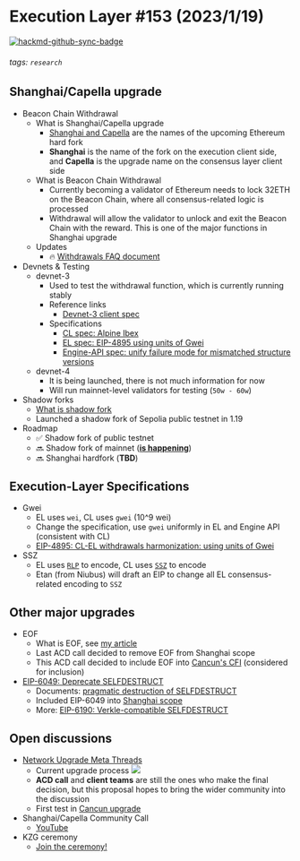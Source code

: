 # Execution Layer #153 (2023/1/19)

[![hackmd-github-sync-badge](https://hackmd.io/gN9H6R0EQlSt5i6TYcEr8g/badge)](https://github.com/LuozhuZhang/ethereum-protocol-updates/blob/main/RaD-updates/el_153.md)


###### tags: `research`

## Shanghai/Capella upgrade
- Beacon Chain Withdrawal
    - What is Shanghai/Capella upgrade
        - [Shanghai and Capella](https://github.com/ethereum/execution-specs/blob/master/network-upgrades/mainnet-upgrades/shanghai.md) are the names of the upcoming Ethereum hard fork
        - **Shanghai** is the name of the fork on the execution client side, and **Capella** is the upgrade name on the consensus layer client side
    - What is Beacon Chain Withdrawal
        - Currently becoming a validator of Ethereum needs to lock 32ETH on the Beacon Chain, where all consensus-related logic is processed
        - Withdrawal will allow the validator to unlock and exit the Beacon Chain with the reward. This is one of the major functions in Shanghai upgrade
    - Updates
        - 🔥 [Withdrawals FAQ document](https://notes.ethereum.org/@launchpad/withdrawals-faq#)
- Devnets & Testing
    - devnet-3
        - Used to test the withdrawal function, which is currently running stably
        - Reference links
            - [Devnet-3 client spec](https://notes.ethereum.org/@bbusa/withdrawal-devnet-3)
        - Specifications
            - [CL spec: Alpine Ibex](https://github.com/ethereum/consensus-specs/releases/tag/v1.3.0-rc.1)
            - [EL spec: EIP-4895 using units of Gwei](https://github.com/ethereum/EIPs/pull/6325/files)
            - [Engine-API spec: unify failure mode for mismatched structure versions](https://github.com/ethereum/execution-apis/commit/939255f467f9c5700a65426159afdfc0e0a66060)
    - devnet-4
        - It is being launched, there is not much information for now
        - Will run mainnet-level validators for testing (`50w - 60w`)
- Shadow forks
    - [What is shadow fork](https://github.com/timbeiko/eth-roadmap-faq#shadow-forking)
    - Launched a shadow fork of Sepolia public testnet in 1.19
- Roadmap
    - ✅ Shadow fork of public testnet
    - 🔜 Shadow fork of mainnet (**[is happening](https://twitter.com/vdWijden/status/1617530244302532615?s=20&t=22U9YImfwup79-3dakHqvQ)**)
    - 🔜 Shanghai hardfork (**TBD**)
## Execution-Layer Specifications
- Gwei
    - EL uses `wei`, CL uses `gwei` (10^9 wei)
    - Change the specification, use `gwei` uniformly in EL and Engine API (consistent with CL)
    - [EIP-4895: CL-EL withdrawals harmonization: using units of Gwei](https://github.com/ethereum/EIPs/pull/6325/files)
- SSZ
    - EL uses [`RLP`](https://ethereum.org/en/developers/docs/data-structures-and-encoding/rlp/) to encode, CL uses [`SSZ`](https://ethereum.org/en/developers/docs/data-structures-and-encoding/ssz/#how-does-ssz-work) to encode
    - Etan (from Niubus) will draft an EIP to change all EL consensus-related encoding to `SSZ`
## Other major upgrades
- EOF
    - What is EOF, see [my article](https://hackmd.io/gvQNoH7fRnqiW2X6X31ZMg?view#EOF)
    - Last ACD call decided to remove EOF from Shanghai scope
    - This ACD call decided to include EOF into [Cancun's CFI](https://github.com/ethereum/execution-specs/blob/master/network-upgrades/mainnet-upgrades/cancun.md#eips-considered-for-inclusion) (considered for inclusion)
- [EIP-6049: Deprecate SELFDESTRUCT](https://eips.ethereum.org/EIPS/eip-6049)
    - Documents: [pragmatic destruction of SELFDESTRUCT](https://hackmd.io/@vbuterin/selfdestruct)
    - Included EIP-6049 into [Shanghai scope](https://github.com/ethereum/execution-specs/blob/master/network-upgrades/mainnet-upgrades/shanghai.md#included-eips)
    - More: [EIP-6190: Verkle-compatible SELFDESTRUCT](https://eips.ethereum.org/EIPS/eip-6190)
## Open discussions
- [Network Upgrade Meta Threads](https://ethereum-magicians.org/t/proposal-network-upgrade-meta-threads/12552)
    - Current upgrade process
        ![](https://i.imgur.com/GyPL9mR.png)
    - **ACD call** and **client teams** are still the ones who make the final decision, but this proposal hopes to bring the wider community into the discussion
    - First test in [Cancun upgrade](https://ethereum-magicians.org/t/cancun-network-upgrade-meta-thread/12060)
- Shanghai/Capella Community Call
    - [YouTube](https://www.youtube.com/watch?v=uTWpSYn4MA8)
- KZG ceremony
    - [Join the ceremony!](https://ceremony.ethereum.org/)